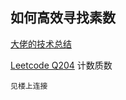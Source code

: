 ## 如何高效寻找素数
[大佬的技术总结](https://labuladong.gitbook.io/algo/gao-pin-mian-shi-xi-lie/da-yin-su-shu)

[Leetcode Q204](java_src/204.计数质数.java) 计数质数
```
见楼上连接
```